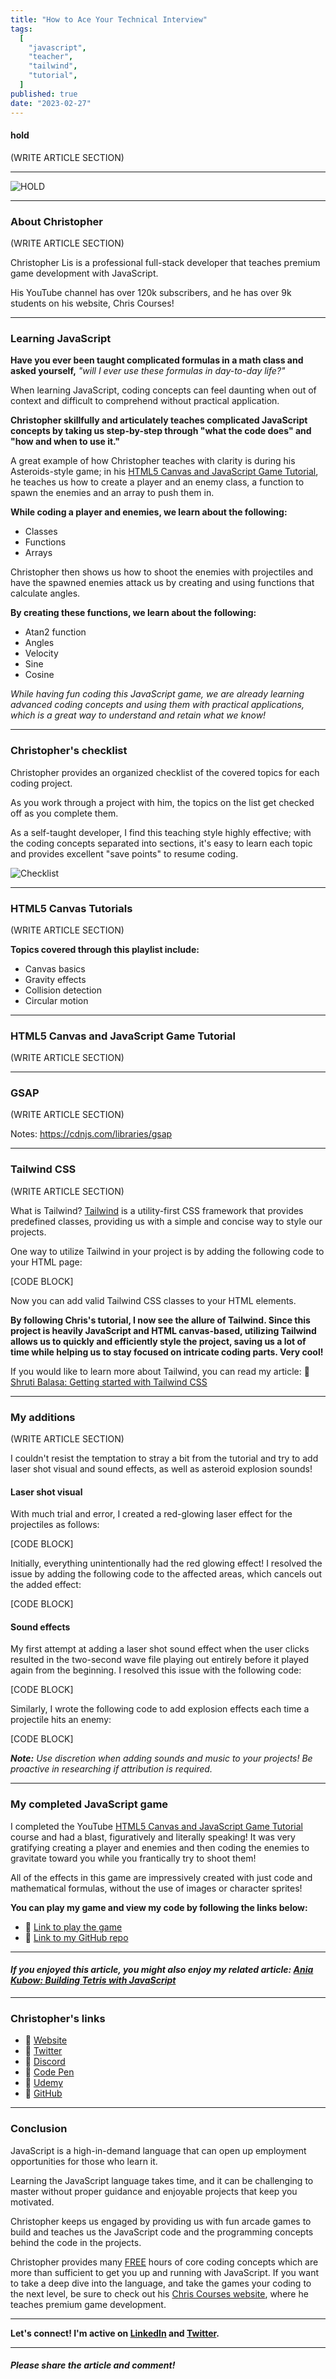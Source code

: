 ```yaml
---
title: "How to Ace Your Technical Interview"
tags:
  [
    "javascript",
    "teacher",
    "tailwind",
    "tutorial",
  ]
published: true
date: "2023-02-27"
---
```


#### hold
(WRITE ARTICLE SECTION)

---

![HOLD](HOLD)

---

### About Christopher
(WRITE ARTICLE SECTION)

Christopher Lis is a professional full-stack developer that teaches premium game development with JavaScript. 

His YouTube channel has over 120k subscribers, and he has over 9k students on his website, Chris Courses!

---

### Learning JavaScript

**Have you ever been taught complicated formulas in a math class and asked yourself,** *"will I ever use these formulas in day-to-day life?"*

When learning JavaScript, coding concepts can feel daunting when out of context and difficult to comprehend without practical application.

**Christopher skillfully and articulately teaches complicated JavaScript concepts by taking us step-by-step through "what the code does" and "how and when to use it."** 

A great example of how Christopher teaches with clarity is during his Asteroids-style game; in his [HTML5 Canvas and JavaScript Game Tutorial](https://youtu.be/eI9idPTT0c4), he teaches us how to create a player and an enemy class, a function to spawn the enemies and an array to push them in. 

**While coding a player and enemies, we learn about the following:**
* Classes
* Functions
* Arrays	

Christopher then shows us how to shoot the enemies with projectiles and have the spawned enemies attack us by creating and using functions that calculate angles.

**By creating these functions, we learn about the following:**
* Atan2 function
* Angles
* Velocity
* Sine 
* Cosine 

*While having fun coding this JavaScript game, we are already learning advanced coding concepts and using them with practical applications, which is a great way to understand and retain what we know!*

---

### Christopher's checklist

Christopher provides an organized checklist of the covered topics for each coding project. 

As you work through a project with him, the topics on the list get checked off as you complete them.

As a self-taught developer, I find this teaching style highly effective; with the coding concepts separated into sections, it's easy to learn each topic and provides excellent "save points" to resume coding.

![Checklist](HOLD)

---

### HTML5 Canvas Tutorials
(WRITE ARTICLE SECTION)

**Topics covered through this playlist include:**
* Canvas basics
* Gravity effects
* Collision detection
* Circular motion

---

### HTML5 Canvas and JavaScript Game Tutorial
(WRITE ARTICLE SECTION)

---

### GSAP
(WRITE ARTICLE SECTION)

Notes:
https://cdnjs.com/libraries/gsap

---

### Tailwind CSS
(WRITE ARTICLE SECTION)

What is Tailwind? [Tailwind](https://tailwindcss.com) is a utility-first CSS framework that provides predefined classes, providing us with a simple and concise way to style our projects.

One way to utilize Tailwind in your project is by adding the following code to your HTML page:

[CODE BLOCK]

Now you can add valid Tailwind CSS classes to your HTML elements.

**By following Chris's tutorial, I now see the allure of Tailwind. Since this project is heavily JavaScript and HTML canvas-based, utilizing Tailwind allows us to quickly and efficiently style the project, saving us a lot of time while helping us to stay focused on intricate coding parts. Very cool!**

If you would like to learn more about Tailwind, you can read my article: 
🔗 [Shruti Balasa: Getting started with Tailwind CSS](https://selftaughttxg.com/2021/11-21/ShrutiBalasa-Tailwind/)

---

### My additions 
(WRITE ARTICLE SECTION)

I couldn't resist the temptation to stray a bit from the tutorial and try to add laser shot visual and sound effects, as well as asteroid explosion sounds!

#### Laser shot visual
With much trial and error, I created a red-glowing laser effect for the projectiles as follows:

[CODE BLOCK]

Initially, everything unintentionally had the red glowing effect! I resolved the issue by adding the following code to the affected areas, which cancels out the added effect:

[CODE BLOCK]

#### Sound effects
My first attempt at adding a laser shot sound effect when the user clicks resulted in the two-second wave file playing out entirely before it played again from the beginning. I resolved this issue with the following code:

[CODE BLOCK]

Similarly, I wrote the following code to add explosion effects each time a projectile hits an enemy:

[CODE BLOCK]

***Note:*** *Use discretion when adding sounds and music to your projects! Be proactive in researching if attribution is required.*

---

### My completed JavaScript game

I completed the YouTube [HTML5 Canvas and JavaScript Game Tutorial](https://youtu.be/eI9idPTT0c4) course and had a blast, figuratively and literally speaking! It was very gratifying creating a player and enemies and then coding the enemies to gravitate toward you while you frantically try to shoot them!

All of the effects in this game are impressively created with just code and mathematical formulas, without the use of images or character sprites!

**You can play my game and view my code by following the links below:**
* 🔗 [Link to play the game](https://chris-courses-canvas-javascript-game.netlify.app/)
* 🔗 [Link to my GitHub repo](https://github.com/MichaelLarocca/Chris-Courses-HTML5-Canvas-and-JavaScript-Game-Tutorial)

---

#### *If you enjoyed this article, you might also enjoy my related article: [Ania Kubow: Building Tetris with JavaScript](https://selftaughttxg.com/2022/03-22/Ania_Kubow-Tetris/)*

---

### Christopher's links
* 🔗 [Website](https://chriscourses.com/)
* 🔗 [Twitter](https://mobile.twitter.com/christopher4lis)
* 🔗 [Discord](https://discord.com/invite/hDgDtaCCUK)
* 🔗 [Code Pen](https://codepen.io/chriscourses)
* 🔗 [Udemy](https://www.udemy.com/user/christopher-lis-2/)
* 🔗 [GitHub](https://github.com/christopher4lis)

---

### Conclusion

JavaScript is a high-in-demand language that can open up employment opportunities for those who learn it.

Learning the JavaScript language takes time, and it can be challenging to master without proper guidance and enjoyable projects that keep you motivated.

Christopher keeps us engaged by providing us with fun arcade games to build and teaches us the JavaScript code and the programming concepts behind the code in the projects.

Christopher provides many [FREE](https://youtube.com/@ChrisCourses) hours of core coding concepts which are more than sufficient to get you up and running with JavaScript. If you want to take a deep dive into the language, and take the games your coding to the next level, be sure to check out his [Chris Courses website](https://chriscourses.com), where he teaches premium game development.

---

**Let's connect! I'm active on [LinkedIn](https://www.linkedin.com/in/michaeljudelarocca/) and [Twitter](https://twitter.com/MikeJudeLarocca).**

---

###### ***Please share the article and comment!***

